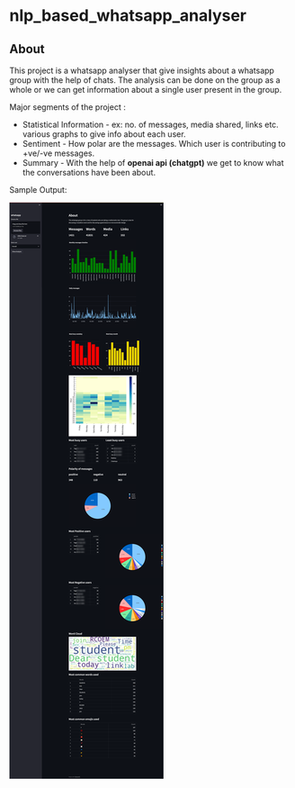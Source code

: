 # nlp_based_whatsapp_analyser

## About
This project is a whatsapp analyser that give insights about a whatsapp group with the help of chats. The analysis can be done on the group as a whole or we can get information about a single user present in the group.

Major segments of the project :
* Statistical Information - ex: no. of messages, media shared, links etc. various graphs to give info about each user.
* Sentiment - How polar are the messages. Which user is contributing to +ve/-ve messages.
* Summary - With the help of **openai api (chatgpt)** we get to know what the conversations have been about.


Sample Output:

<img src="https://github.com/afnanurrahim/nlp_based_whatsapp_analyser/blob/main/output.png"/>
